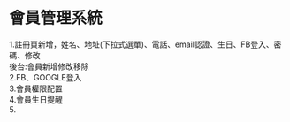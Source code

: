 # 會員管理系統

1.註冊頁新增，姓名、地址(下拉式選單)、電話、email認證、生日、FB登入、密碼、修改<br>
  後台:會員新增修改移除<br>
2.FB、GOOGLE登入<br>
3.會員權限配置<br>
4.會員生日提醒<br>
5.
